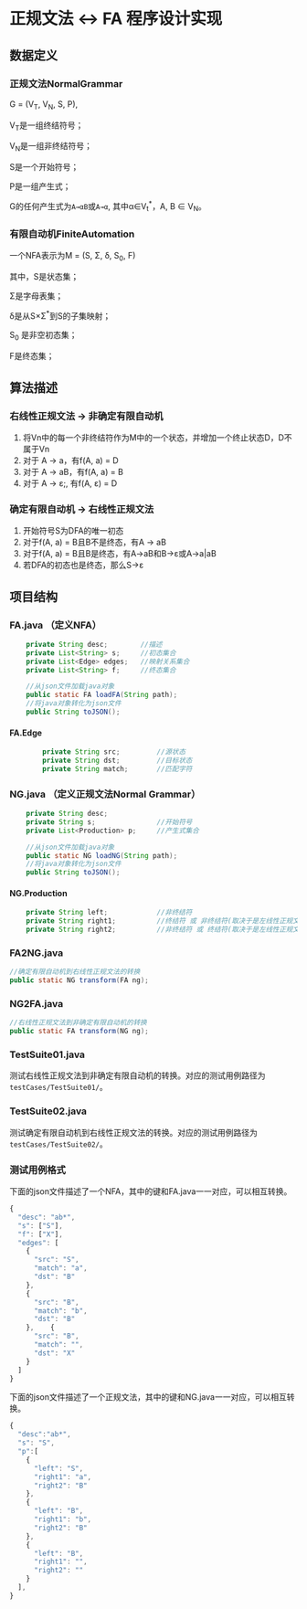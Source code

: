 # 正规文法 <-> FA 程序设计实现

## 数据定义
### 正规文法NormalGrammar

G = (V<sub>T</sub>, V<sub>N</sub>, S, P), 

V<sub>T</sub>是一组终结符号；

V<sub>N</sub>是一组非终结符号；

S是一个开始符号；

P是一组产生式；

G的任何产生式为`A→αB`或`A→α`, 其中α∈V<sub>t</sub><sup>*</sup>，A, B ∈ V<sub>N</sub>。

### 有限自动机FiniteAutomation

一个NFA表示为M = (S, Σ, δ, S<sub>0</sub>, F)

其中，S是状态集；

Σ是字母表集；

δ是从S×Σ<sup>*</sup>到S的子集映射；

S<sub>0</sub> 是非空初态集；

F是终态集；

## 算法描述

### 右线性正规文法 → 非确定有限自动机

1. 将Vn中的每一个非终结符作为M中的一个状态，并增加一个终止状态D，D不属于Vn
2. 对于 A -> a，有f(A, a) = D
3. 对于 A -> aB，有f(A, a) = B
4. 对于 A -> ε;, 有f(A, ε) = D

### 确定有限自动机 -> 右线性正规文法

1. 开始符号S为DFA的唯一初态
2. 对于f(A, a) = B且B不是终态，有A -> aB
3. 对于f(A, a) = B且B是终态，有A->aB和B->ε或A->a|aB
4. 若DFA的初态也是终态，那么S->ε

## 项目结构

### FA.java （定义NFA）

```java
    private String desc;        //描述
    private List<String> s;     //初态集合
    private List<Edge> edges;   //映射关系集合
    private List<String> f;     //终态集合
```

```java
    //从json文件加载java对象
    public static FA loadFA(String path);
    //将java对象转化为json文件
    public String toJSON();
```

#### FA.Edge

```java
        private String src;         //源状态
        private String dst;         //目标状态
        private String match;       //匹配字符
```

### NG.java （定义正规文法Normal Grammar）

```java
    private String desc;
    private String s;               //开始符号
    private List<Production> p;     //产生式集合
```

```java
    //从json文件加载java对象
    public static NG loadNG(String path);
    //将java对象转化为json文件
    public String toJSON();
```

#### NG.Production

```java
    private String left;            //非终结符
    private String right1;          //终结符 或 非终结符(取决于是左线性正规文法还是右线性正规文法)
    private String right2;          //非终结符 或 终结符(取决于是左线性正规文法还是右线性正规文法)
```

### FA2NG.java

```java
//确定有限自动机到右线性正规文法的转换
public static NG transform(FA ng);
```

### NG2FA.java

```java
//右线性正规文法到非确定有限自动机的转换
public static FA transform(NG ng);
```

### TestSuite01.java

测试右线性正规文法到非确定有限自动机的转换。对应的测试用例路径为`testCases/TestSuite01/`。

### TestSuite02.java

测试确定有限自动机到右线性正规文法的转换。对应的测试用例路径为`testCases/TestSuite02/`。

### 测试用例格式

下面的json文件描述了一个NFA，其中的键和FA.java一一对应，可以相互转换。
```js
{
  "desc": "ab*",
  "s": ["S"],
  "f": ["X"],
  "edges": [
    {
      "src": "S",
      "match": "a",
      "dst": "B"
    },
    {
      "src": "B",
      "match": "b",
      "dst": "B"
    },    {
      "src": "B",
      "match": "",
      "dst": "X"
    }
  ]
}
```
下面的json文件描述了一个正规文法，其中的键和NG.java一一对应，可以相互转换。
```js
{
  "desc":"ab*",
  "s": "S",
  "p":[
    {
      "left": "S",
      "right1": "a",
      "right2": "B"
    },
    {
      "left": "B",
      "right1": "b",
      "right2": "B"
    },
    {
      "left": "B",
      "right1": "",
      "right2": ""
    }
  ],
}
```